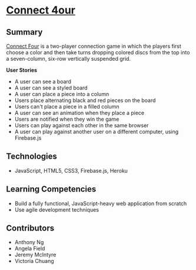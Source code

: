 # [Connect 4our](https://connect-4our.herokuapp.com)

## Summary

[Connect Four](http://en.wikipedia.org/wiki/Connect_Four) is a two-player connection game in which the players first choose a color and then take turns dropping colored discs from the top into a seven-column, six-row vertically suspended grid.

**User Stories**

* A user can see a board
* A user can see a styled board
* A user can place a piece into a column
* Users place alternating black and red pieces on the board
* Users can't place a piece in a filled column
* A user can see an animation when they place a piece
* Users are notified when they win the game
* Users can play against each other in the same browser
* A user can play against another user on a different computer, using Firebase.js

## Technologies

* JavaScript, HTML5, CSS3, Firebase.js, Heroku

## Learning Competencies

* Build a fully functional, JavaScript-heavy web application from scratch
* Use agile development techniques

## Contributors

* Anthony Ng
* Angela Field
* Jeremy McIntyre
* Victoria Chuang
